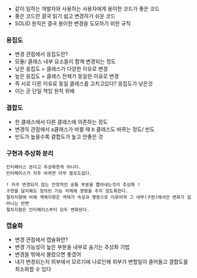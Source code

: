 - 같이 일하는 개발자와 사용하는 사용자에게 용이한 코드가 좋은 코드
- 좋은 코드란 결국 읽기 쉽고 변경하기 쉬운 코드
- SOLID 원칙은 결국 용이한 변경을 도모하기 위한 규칙

### 응집도
- 변경 관점에서 응집도란?
- 모듈/ 클래스 내부 요소들이 함께 변경되는 정도
- 낮은 응집도 = 클래스가 다양한 이유로 변경
- 높은 응집도 = 클래스 전채가 동일한 이유로 변경
- 즉 서로 다른 이유로 동일 클래스를 고치고있다? 응집도가 낮은것
- 이는 곧 단일 책임 원칙 위배

### 결합도
- 한 클래스에서 다른 클래스에 의존하는 정도
- 변경의 관점에서 a클래스가 바뀔 때 b 클래스도 바뀌는 정도/ 빈도
- 빈도가 높을수록 결합도가 높고 안좋은 것

### 구현과 추상화 분리
```
인터페이스 쓴다고 추상화한게 아니다.
인터페이스가 자주 바뀌면 아무 쓸모도없다.

! 자주 변경되지 않는 안정적인 공통 부분을 뽑아내는것이 추상화 !
구현을 달리해도 정의된 기능 자체에 영향을 주지 않도록한다.
절차지향에 비해 객체지향은 객체가 속성과 행동으로 이루어져 그 내부(구현)에서만 변화가 일어나는 반면
절차지향은 인터페이스부터 모두 변화된다.
```
### 캡슐화
- 변경 관점에서 캡슐화란?
- 변경 가능성이 높은 부분을 내부로 숨기는 추상화 기법
- 변경을 밖에서 몰랐으면 좋겠어
- 내가 변경되는지 외부에서 모르기에 나로인해 외부가 변할일이 줄어들고 결합도를 최소화할 수 있다
